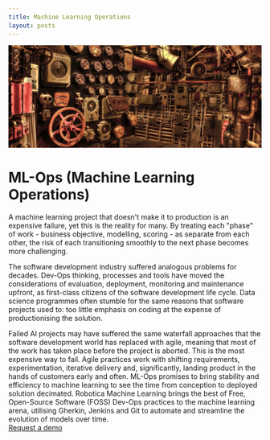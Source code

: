 ```yaml
---
title: Machine Learning Operations
layout: posts
---
```


![Machine](/images/machine.jpeg) <br />


# ML-Ops (Machine Learning Operations)
A machine learning project that doesn't make it to production is an expensive failure, yet this is the reality for many.  By treating each "phase" of work - business objective, modelling, scoring - as separate from each other, the risk of each transitioning smoothly to the next phase becomes more challenging.


The software development industry suffered analogous problems for decades. Dev-Ops thinking, processes and tools have moved the considerations of evaluation, deployment, monitoring and maintenance upfront, as first-class citizens of the software development life cycle.  Data science programmes often stumble for the same reasons that software projects used to: too little emphasis on coding at the expense of productionising the solution.


​Failed AI projects may have suffered the same waterfall approaches that the software development world has replaced with agile, meaning that most of the work has taken place before the project is aborted. This is the most expensive way to fail.  Agile practices work with shifting requirements, experimentation, iterative delivery and, significantly, landing product in the hands of customers early and often.
​ML-Ops promises to bring stability and efficiency to machine learning to see the time from conception to deployed solution decimated.
Robotica Machine Learning brings the best of Free, Open-Source Software (FOSS) Dev-Ops practices to the machine learning arena, utilising Gherkin, Jenkins and Git to automate and streamline the evolution of models over time.
<br />
<a href = '/contact' class = 'button'>Request a demo</a>
<br />
